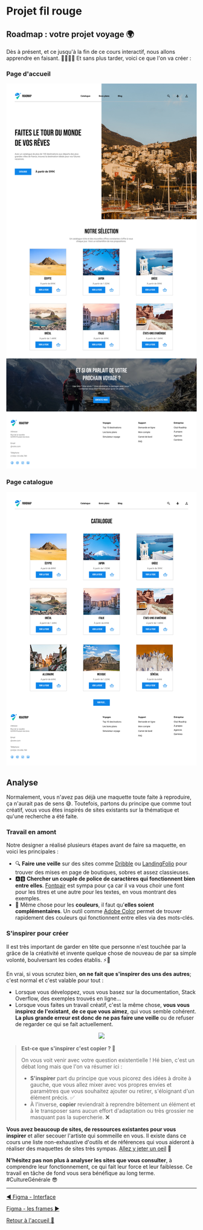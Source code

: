 # Projet fil rouge

## Roadmap : votre projet voyage 🌍

Dès à présent, et ce jusqu'à la fin de ce cours interactif, nous allons apprendre en faisant. 🥳🎉👯‍♂️ Et sans plus tarder, voici ce que l'on va créer :

### Page d'accueil

<p align="center">
    <img src="../assets/04-figma-fil-rouge/Homepage.jpg"/>
</p>

### Page catalogue

<p align="center">
    <img src="../assets/04-figma-fil-rouge/Catalog.jpg"/>
</p>

## Analyse

Normalement, vous n'avez pas déjà une maquette toute faite à reproduire, ça n'aurait pas de sens 😅. Toutefois, partons du principe que comme tout créatif, vous vous êtes inspirés de sites existants sur la thématique et qu'une recherche a été faite.

### Travail en amont

Notre designer a réalisé plusieurs étapes avant de faire sa maquette, en voici les principales :

- 🔍 **Faire une veille** sur des sites comme [Dribble](https://dribbble.com/) ou [LandingFolio](https://www.landingfolio.com/) pour trouver des mises en page de boutiques, sobres et assez classieuses.
- 🅰️🅱️ **Chercher un couple de police de caractères qui fonctionnent bien entre elles**. [Fontpair](https://www.fontpair.co/all) est sympa pour ça car il va vous choir une font pour les titres et une autre pour les textes, en vous montrant des exemples.
- 🎨 Même chose pour les **couleurs**, il faut qu'**elles soient complémentaires**. Un outil comme [Adobe Color](https://color.adobe.com/fr/explore) permet de trouver rapidement des couleurs qui fonctionnent entre elles via des mots-clés.

### S'inspirer pour créer

Il est très important de garder en tête que personne n'est touchée par la grâce de la créativité et invente quelque chose de nouveau de par sa simple volonté, boulversant les codes établis. ⚡🧠

En vrai, si vous scrutez bien, **on ne fait que s'inspirer des uns des autres**; c'est normal et c'est valable pour tout :

- Lorsque vous développez, vous vous basez sur la documentation, Stack Overflow, des exemples trouvés en ligne...
- Lorsque vous faites un travail créatif, c'est la même chose, **vous vous inspirez de l'existant**, **de ce que vous aimez**, qui vous semble cohérent. **La plus grande erreur est donc de ne pas faire une veille** ou de refuser de regarder ce qui se fait actuellement.

<p align="center">
    <img src="https://media.giphy.com/media/v1.Y2lkPTc5MGI3NjExYnNzaWQ0MjZzOWVjdjUwOWR5enR2YjZycXN5Z3hoc2xpZ2NvOHJmYiZlcD12MV9pbnRlcm5hbF9naWZfYnlfaWQmY3Q9Zw/0ydSyv1hNoeicOxan8/giphy.gif"/>
</p>

> **Est-ce que s'inspirer c'est copier ? 🤔**
>
> On vous voit venir avec votre question existentielle ! Hé bien, c'est un débat long mais que l'on va résumer ici :
>
> - **S'inspirer** part du principe que vous picorez des idées à droite à gauche, que vous allez mixer avec vos propres envies et paramètres que vous souhaitez ajouter ou retirer, s'éloignant d'un élément précis. ✅
> - À l'inverse, **copier** reviendrait à reprendre bêtement un élément et à le transposer sans aucun effort d'adaptation ou très grossier ne masquant pas la supercherie. ❌

**Vous avez beaucoup de sites, de ressources existantes pour vous inspirer** et aller secouer l'artiste qui sommeille en vous. Il existe dans ce cours une liste non-exhaustive d'outils et de références qui vous aideront à réaliser des maquettes de sites très sympas. [Allez y jeter un oeil](../ressources.md) 👀

**N'hésitez pas non plus à analyser les sites que vous consulter**, à comprendre leur fonctionnement, ce qui fait leur force et leur faiblesse. Ce travail en tâche de fond vous sera bénéfique au long terme. #CultureGénérale 😎

---

[◀️ Figma - Interface](./03-figma-interface.md)

[Figma - les frames ▶️](./05-figma-frames.md)

[Retour à l'accueil 📍](../README.md)
